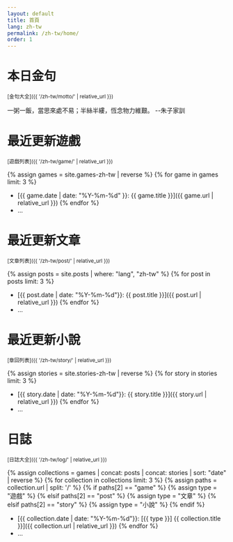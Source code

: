 ```yaml
---
layout: default
title: 首頁
lang: zh-tw
permalink: /zh-tw/home/
order: 1
---
```

# 本日金句 

<sub>[金句大全]({{ '/zh-tw/motto/' | relative_url }})</sub>

一粥一飯，當思來處不易；半絲半縷，恆念物力維艱。 --朱子家訓

# 最近更新遊戲

<sub>[遊戲列表]({{ '/zh-tw/game/' | relative_url }})</sub>

{% assign games = site.games-zh-tw | reverse %}
{% for game in games limit: 3 %}
* [{{ game.date | date: "%Y-%m-%d" }}: {{ game.title }}]({{ game.url | relative_url }})
{% endfor %}
* ...

# 最近更新文章

<sub>[文章列表]({{ '/zh-tw/post/' | relative_url }})</sub>

{% assign posts = site.posts | where: "lang", "zh-tw" %}
{% for post in posts limit: 3 %}
* [{{ post.date | date: "%Y-%m-%d"}}: {{ post.title }}]({{ post.url | relative_url }})
{% endfor %}
* ...

# 最近更新小說

<sub>[章回列表]({{ '/zh-tw/story/' | relative_url }})</sub>

{% assign stories = site.stories-zh-tw | reverse %}
{% for story in stories limit: 3 %}
* [{{ story.date | date: "%Y-%m-%d"}}: {{ story.title }}]({{ story.url | relative_url }})
{% endfor %}
* ...

# 日誌

<sub>[日誌大全]({{ '/zh-tw/log/' | relative_url }})</sub>

{% assign collections = games | concat: posts | concat: stories | sort: "date" | reverse %}
{% for collection in collections limit: 3 %}
  {% assign paths = collection.url | split: '/' %}
  {% if paths[2] == "game" %}
    {% assign type = "遊戲" %}
  {% elsif paths[2] == "post" %}
    {% assign type = "文章" %}
  {% elsif paths[2] == "story" %}
    {% assign type = "小說" %}
  {% endif %}
* [{{ collection.date | date: "%Y-%m-%d"}}: [{{ type }}] {{ collection.title }}]({{ collection.url | relative_url }})
{% endfor %}
* ...
